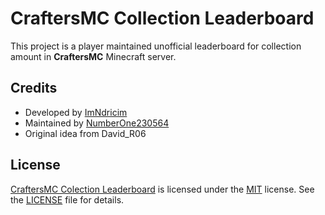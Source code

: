 # CraftersMC Collection Leaderboard

This project is a player maintained unofficial leaderboard for collection amount in **CraftersMC** Minecraft server.



## Credits

- Developed by [ImNdricim](https://www.github.com/notndricim)
- Maintained by [NumberOne230564](https://www.github.com/NumberOne230564)
- Original idea from David_R06



## License

[CraftersMC Colection Leaderboard](https://github.com/craftersmc-collection-leaderboard/craftersmc-collection-leaderboard.github.io) is licensed under the [MIT](https://choosealicense.com/licenses/mit/) license. See the [LICENSE](https://github.com/craftersmc-collection-leaderboard/craftersmc-collection-leaderboard.github.io/blob/main/LICENSE) file for details.
